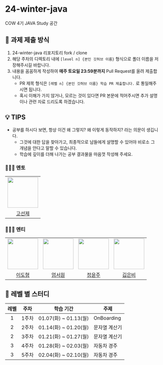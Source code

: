 # 24-winter-java
COW 4기 JAVA Study 공간

## 📒 과제 제출 방식
1. 24-winter-java 리포지토리 fork / clone
2. 해당 주차의 디렉토리 내에 `[level n] {본인 깃허브 이름}` 형식으로 폴더 이름을 저장해주시길 바랍니다.
3. 내용을 꼼꼼하게 작성하여 **매주 토요일 23:59분까지** Pull Request를 올려 제출합니다.
    * PR 제목 형식은 `[레벨 n] {본인 깃허브 이름} 학습 PR 제출합니다.` 로 통일해주시면 됩니다.
    * 혹시 이해가 가지 않거나, 모르는 것이 있다면 PR 본문에 적어주시면 추가 설명이나 관련 자료 드리도록 하겠습니다.

## 💡 TIPS
* 공부를 하시다 보면, 항상 이건 왜 그렇지? 왜 이렇게 동작하지? 라는 의문이 생깁니다.
    * 그것에 대한 답을 찾아가고, 최종적으로 남들에게 설명할 수 있어야 비로소 그 개념을 안다고 말할 수 있습니다.
    * 학습에 깊이를 더해 나가는 공부 결과물을 마음껏 작성해 주세요.

### 👩‍👧‍👦 멘토

<center>
<table  width="100%">
  <tr>
    <td  align="center">
      <img  src="https://avatars.githubusercontent.com/u/127813439?v=4"  width="100px;"  alt=""/>
    </td>
  </tr>
  <tr>
    <td align="center">
        <a href="https://github.com/KoSeonJe">
            <div>고선제</div>
        </a>
    </td>
  </tr>
</table>
</center>

### 👩‍👧‍👦 멘티

<center>
<table  width="100%">
  <tr>
    <td  align="center">
      <img  src="https://avatars.githubusercontent.com/u/162001536?v=4"  width="100px;"  alt=""/>
    </td>
    <td  align="center">
      <img  src="https://avatars.githubusercontent.com/u/183571457?v=4"  width="100px;"  alt=""/>
    </td>
    <td  align="center">
      <img  src="https://avatars.githubusercontent.com/u/183572769?v=4"  width="100px;"  alt=""/>
    </td>
    <td  align="center">
      <img  src="https://avatars.githubusercontent.com/u/193850321?v=4"  width="100px;"  alt=""/>
    </td>
  </tr>
  <tr>
    <td align="center">
        <a href="https://github.com/naturalboy7690">
            <div>이도형</div>
        </a>
    </td>
    <td align="center">
        <a href="https://github.com/EomSeoWon">
            <div>엄서원</div>
        </a>
    </td>
    <td align="center">
        <a href="https://github.com/dbswn0">
            <div>정윤주</div>
        </a>
    </td>
    <td align="center">
        <a href="https://github.com/eunbibibi">
            <div>김은비</div>
        </a>
    </td>
  </tr>
</table>
</center>

## 📖 레벨 별 스터디

| 레벨 |   주차   | 학습 기간                    | 주제 |
|:-----:|:--------:|-----------------------|---|
|   1  |   1주차   | 01.07(화) ~ 01.13(월)         | OnBoarding |
|   2  |   2주차   | 01.14(화) ~ 01.20(월)      | 문자열 계산기 |
|   2    |   3주차   | 01.21(화) ~ 01.27(월)          | 문자열 계산기 |
|   3   |   4주차   | 01.28(화) ~ 02.03(월)        | 자동차 경주 |
|   3   |   5주차   | 02.04(화) ~ 02.10(월)           | 자동차 경주 |
